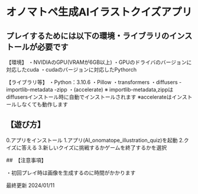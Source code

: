 # オノマトペ生成AIイラストクイズアプリ

## プレイするためには以下の環境・ライブラリのインストールが必要です

【環境】
・NVIDIAのGPU(VRAMが6GB以上)
・GPUのドライバのバージョンに対応したcuda
・cudaのバージョンに対応したPythorch

【ライブラリ等】
・Python：3.10.6
・Pillow
・transformers
・diffusers
       -importlib-metadata
       -zipp
・(accelerate)
※ importlib-metadata,zippはdiffusersインストール時に自動でインストールされます
※accelerateはインストールしなくても動作します


## 【遊び方】

0.アプリをインストール
1.アプリ(AI_onomatope_illustration_quiz)を起動
2.クイズに答える
3.新しいクイズに挑戦するかゲームを終了するかを選択


##　【注意事項】

・初回プレイ時は画像を生成するのに時間がかかります


最終更新 2024/01/11

